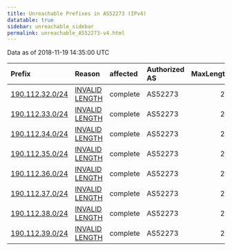 ```yaml
---
title: Unreachable Prefixes in AS52273 (IPv4)
datatable: true
sidebar: unreachable_sidebar
permalink: unreachable_AS52273-v4.html
---
```


Data as of 2018-11-19 14:35:00 UTC


<div class="datatable-begin"></div>

| Prefix                                                   | Reason                                                                                                    | affected   | Authorized AS   |   MaxLength | Anchor                                         |   unreachable /24s |
|:---------------------------------------------------------|:----------------------------------------------------------------------------------------------------------|:-----------|:----------------|------------:|:-----------------------------------------------|-------------------:|
| [190.112.32.0/24](https://stat.ripe.net/190.112.32.0/24) | [INVALID LENGTH](https://rpki-validator.ripe.net/announcement-preview?asn=AS52273&prefix=190.112.32.0/24) | complete   | AS52273         |          21 | [LACNIC](unreachable_LACNIC_RPKI_Root-v4.html) |                  1 |
| [190.112.33.0/24](https://stat.ripe.net/190.112.33.0/24) | [INVALID LENGTH](https://rpki-validator.ripe.net/announcement-preview?asn=AS52273&prefix=190.112.33.0/24) | complete   | AS52273         |          21 | [LACNIC](unreachable_LACNIC_RPKI_Root-v4.html) |                  1 |
| [190.112.34.0/24](https://stat.ripe.net/190.112.34.0/24) | [INVALID LENGTH](https://rpki-validator.ripe.net/announcement-preview?asn=AS52273&prefix=190.112.34.0/24) | complete   | AS52273         |          21 | [LACNIC](unreachable_LACNIC_RPKI_Root-v4.html) |                  1 |
| [190.112.35.0/24](https://stat.ripe.net/190.112.35.0/24) | [INVALID LENGTH](https://rpki-validator.ripe.net/announcement-preview?asn=AS52273&prefix=190.112.35.0/24) | complete   | AS52273         |          21 | [LACNIC](unreachable_LACNIC_RPKI_Root-v4.html) |                  1 |
| [190.112.36.0/24](https://stat.ripe.net/190.112.36.0/24) | [INVALID LENGTH](https://rpki-validator.ripe.net/announcement-preview?asn=AS52273&prefix=190.112.36.0/24) | complete   | AS52273         |          21 | [LACNIC](unreachable_LACNIC_RPKI_Root-v4.html) |                  1 |
| [190.112.37.0/24](https://stat.ripe.net/190.112.37.0/24) | [INVALID LENGTH](https://rpki-validator.ripe.net/announcement-preview?asn=AS52273&prefix=190.112.37.0/24) | complete   | AS52273         |          21 | [LACNIC](unreachable_LACNIC_RPKI_Root-v4.html) |                  1 |
| [190.112.38.0/24](https://stat.ripe.net/190.112.38.0/24) | [INVALID LENGTH](https://rpki-validator.ripe.net/announcement-preview?asn=AS52273&prefix=190.112.38.0/24) | complete   | AS52273         |          21 | [LACNIC](unreachable_LACNIC_RPKI_Root-v4.html) |                  1 |
| [190.112.39.0/24](https://stat.ripe.net/190.112.39.0/24) | [INVALID LENGTH](https://rpki-validator.ripe.net/announcement-preview?asn=AS52273&prefix=190.112.39.0/24) | complete   | AS52273         |          21 | [LACNIC](unreachable_LACNIC_RPKI_Root-v4.html) |                  1 |

<div class="datatable-end"></div>